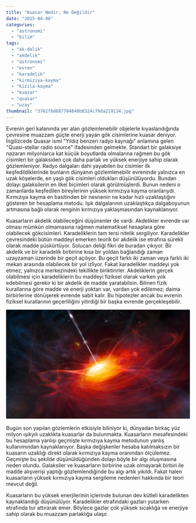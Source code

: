 ```yaml
---
title: "Kuasar Nedir, Ne Değildir"
date: "2015-04-08"
categories: 
  - "astronomi"
  - "bilim"
tags: 
  - "ak-delik"
  - "akdelik"
  - "astronomi"
  - "evren"
  - "karadelik"
  - "kirmiziya-kayma"
  - "kizila-kayma"
  - "kuasar"
  - "quasar"
  - "uzay"
thumbnail: "3762f8d687704840b8324c79da219134.jpg"
---
```


Evrenin geri kalanında yer alan gözlemlenebilir objelerle kıyaslandığında çevresine muazzam güçte enerji yayan gök cisimlerine kuasar deniyor. İngilizcede Quasar ismi "Yıldız benzeri radyo kaynağı" anlamına gelen "Quasi-stellar radio source" ifadesinden gelmekte. Standart bir galaksiye nazaran milyonlarca kat küçük boyutlarda olmalarına rağmen bu gök cisimleri bir galaksiden çok daha parlak ve yüksek enerjiye sahip olarak gözlemleniyor. Radyo dalgaları dahi yayabilen bu cisimler ilk keşfedildiklerinde bunların dünyanın gözlemlenebilir evreninde yalnızca en uzak köşelerde, en yaşlı gök cisimleri oldukları düşünülüyordu. Bundan dolayı galaksilerin en ilkel biçimleri olarak görülmüşlerdi. Bunun nedeni o zamanlarda keşfedilen bireylerinin yüksek kırmızıya kayma oranlarıydı. Kırmızıya kayma en basitinden bir nesnenin ne kadar hızlı uzaklaştığını gösteren bir hesaplama metodu. Işık dalgalarının uzaklaştıkça dalgaboyunun artmasına bağlı olarak renginin kırmızıya yaklaşmasından kaynaklanıyor.

Kuasarların akdelik olabileceğini düşünenler de vardı. Akdelikler evrende var olması mümkün olmamasına rağmen matematiksel hesaplara göre olabilecek gökcisimleri. Karadeliklerin tam tersi nitelik sergiliyor. Karadelikler çevresindeki bütün maddeyi emerken teorik bir akdelik ise etrafına sürekli olarak madde püskürtüyor. Solucan deliği fikri de buradan çıkıyor. Bir akdelik ve bir karadelik birbirine kısa bir yoldan bağlandığı zaman uzayzaman üzerinde bir geçit açılıyor. Bu geçit farklı iki zaman veya farklı iki mekan arasında olabilecek bir yol izliyor. Fakat karadelikler maddeyi yok etmez, yalnızca merkezindeki tekillikte biriktirirler. Akdeliklerin gerçek olabilmesi için karadeliklerin bu maddeyi fiziksel olarak varken yok edebilmesi gerekir ki bir akdelik de madde yaratabilsin. Bilinen fizik kurallarına göre madde ve enerji yoktan var, vardan yok edilemez; daima birbirlerine dönüşerek evrende sabit kalır. Bu hipotezler ancak bu evrenin fiziksel kurallarının geçerliliğini yitirdiği bir başka evrende gerçekleşebilir.

![Kuasar](images/Artists_rendering_ULAS_J1120-0641-1024x607.jpg)

Bugün son yapılan gözlemlerin etkisiyle biliniyor ki, dünyadan birkaç yüz milyon ışıkyılı uzaklıkta kuasarlar da bulunmakta. Kuasarların mesafesindeki bu hesaplama yanlışı geçmişte kırmızıya kayma metodunun yanlış kullanımından kaynaklanıyor. Başka değişkenler hesaba katılmaksızın bir kuasarın uzaklığı direkt olarak kırmızıya kayma oranından ölçülemez. Geçmişte bu şekilde düşünüldüğünden dolayı böyle bir algı oluşmasına neden olundu. Galaksiler ve kuasarların birbirine uzak olmayarak birbiri ile madde alışverişi yaptığı gözlemlendiğinde bu algı artık yıkıldı. Fakat halen kuasarların yüksek kırmızıya kayma sergileme nedenleri hakkında bir teori mevcut değil.

Kuasarların bu yüksek enerjilerinin içlerinde bulunan dev kütleli karadelikten kaynaklandığı düşünülüyor. Karadelikler etrafındaki gazları yutarken etrafında tur attırarak emer. Böylece gazlar çok yüksek sıcaklığa ve enerjiye sahip olarak bu muazzam parlaklığa ulaşır.
